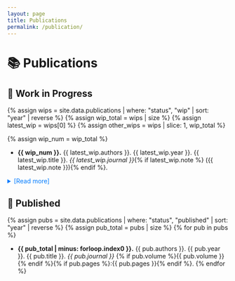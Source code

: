```yaml
---
layout: page
title: Publications
permalink: /publication/
---
```


# 📚 Publications

## 📝 Work in Progress

{% assign wips = site.data.publications | where: "status", "wip" | sort: "year" | reverse %}
{% assign wip_total = wips | size %}
{% assign latest_wip = wips[0] %}
{% assign other_wips = wips | slice: 1, wip_total %}

{% assign wip_num = wip_total %}
- **{{ wip_num }}.** {{ latest_wip.authors }}. {{ latest_wip.year }}. {{ latest_wip.title }}. *{{ latest_wip.journal }}*{% if latest_wip.note %} ({{ latest_wip.note }}){% endif %}.

<details>
  <summary style="color: #007bff; cursor:pointer;">[Read more]</summary>
{% for pub in other_wips %}
- **{{ wip_num | minus: forloop.index }}.** {{ pub.authors }}. {{ pub.year }}. {{ pub.title }}. *{{ pub.journal }}*{% if pub.note %} ({{ pub.note }}){% endif %}.
{% endfor %}
</details>

## 📔 Published

{% assign pubs = site.data.publications | where: "status", "published" | sort: "year" | reverse %}
{% assign pub_total = pubs | size %}
{% for pub in pubs %}
- **{{ pub_total | minus: forloop.index0 }}.** {{ pub.authors }}. {{ pub.year }}. {{ pub.title }}. *{{ pub.journal }}* {% if pub.volume %}{{ pub.volume }}{% endif %}{% if pub.pages %}:{{ pub.pages }}{% endif %}.
{% endfor %}

